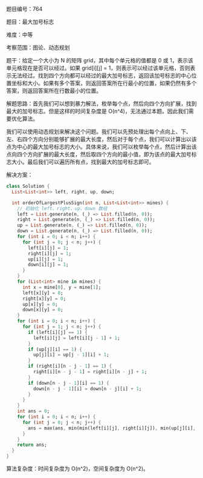 题目编号：764

题目：最大加号标志

难度：中等

考察范围：图论、动态规划

题干：给定一个大小为 N 的矩阵 grid，其中每个单元格的值都是 0 或 1，表示该单元格现在是否可以经过。如果 grid[i][j] = 1，则表示可以经过该单元格，否则表示无法经过。找到四个方向都可以经过的最大加号标志，返回该加号标志的中心位置坐标和大小。如果有多个答案，则返回答案所在行最小的位置，如果仍然有多个答案，则返回答案所在行数最小的位置。

解题思路：首先我们可以想到暴力解法，枚举每个点，然后向四个方向扩展，找到最大的加号标志。但是这样的时间复杂度是 O(n^4)，无法通过本题。因此我们需要优化算法。

我们可以使用动态规划来解决这个问题。我们可以先预处理出每个点向上、下、左、右四个方向分别能够扩展的最大长度，然后对于每个点，我们可以计算出以该点为中心的最大加号标志的大小。具体来说，我们可以枚举每个点，然后计算出该点向四个方向扩展的最大长度，然后取四个方向的最小值，即为该点的最大加号标志大小。最后我们可以遍历所有点，找到最大的加号标志即可。

解决方案：

```dart
class Solution {
  List<List<int>> left, right, up, down;

  int orderOfLargestPlusSign(int n, List<List<int>> mines) {
    // 初始化 left、right、up、down 数组
    left = List.generate(n, (_) => List.filled(n, 0));
    right = List.generate(n, (_) => List.filled(n, 0));
    up = List.generate(n, (_) => List.filled(n, 0));
    down = List.generate(n, (_) => List.filled(n, 0));
    for (int i = 0; i < n; i++) {
      for (int j = 0; j < n; j++) {
        left[i][j] = 1;
        right[i][j] = 1;
        up[i][j] = 1;
        down[i][j] = 1;
      }
    }
    for (List<int> mine in mines) {
      int x = mine[0], y = mine[1];
      left[x][y] = 0;
      right[x][y] = 0;
      up[x][y] = 0;
      down[x][y] = 0;
    }
    for (int i = 0; i < n; i++) {
      for (int j = 1; j < n; j++) {
        if (left[i][j] == 1) {
          left[i][j] = left[i][j - 1] + 1;
        }
        if (up[j][i] == 1) {
          up[j][i] = up[j - 1][i] + 1;
        }
        if (right[i][n - j - 1] == 1) {
          right[i][n - j - 1] = right[i][n - j] + 1;
        }
        if (down[n - j - 1][i] == 1) {
          down[n - j - 1][i] = down[n - j][i] + 1;
        }
      }
    }
    int ans = 0;
    for (int i = 0; i < n; i++) {
      for (int j = 0; j < n; j++) {
        ans = max(ans, min(min(left[i][j], right[i][j]), min(up[j][i], down[j][i])));
      }
    }
    return ans;
  }
}
```

算法复杂度：时间复杂度为 O(n^2)，空间复杂度为 O(n^2)。